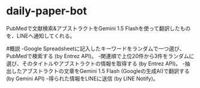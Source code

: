 # daily-paper-bot
PubMedで文献検索&アブストラクトをGemini 1.5 Flashを使って翻訳したものを、LINEへ通知してくれる。

#概説
-Google Spreadsheetに記入したキーワードをランダムで一つ選び、PubMedで検索する (by Entrez API)。
-関連順で上位20件から3件をランダムに選び、そのタイトルやアブストラクトの情報を取得する (by Entrez API)。
-抽出したアブストラクトの文章をGemini 1.5 Flash (Googleの生成AI)で翻訳する (by Gemini API)
-得られた情報をLINEに送信 (by LINE Notify)。
